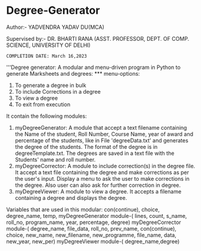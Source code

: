 # Degree-Generator

Author:-
    YADVENDRA YADAV   DU(MCA)

Supervised by:-
    DR. BHARTI RANA (ASST. PROFESSOR, DEPT. OF COMP. SCIENCE, UNIVERSITY OF DELHI)
    
    COMPLETION DATE: March 16,2023

'''Degree generator: A modular and menu-driven program in Python to generate Marksheets and degrees:
*** menu-options:
1. To generate a degree in bulk
2. To include Corrections in a degree
3. To view a degree
4. To exit from execution

It contain the following modules:
1. myDegreeGenerator: A module that accept a text filename containing the 
    Name of the student, Roll Number, Course Name, year of award and percentage of the students,
    like in File 'degreeData.txt' and generates the degree of the students. 
    The format of the degree is in degreeTemplate.txt. 
    The degrees are saved in a text file with the Students' name and roll number.
2. myDegreeCorrector: A module to include correction(s) in the degree file. 
    It accept a text file containing the degree and make corrections as per the user's input.
    Display a menu to ask the user to make corrections in the degree.
    Also user can also ask for further correction in degree. 
3. myDegreeViewer: A module to view a degree. It accepts a filename containing a degree and displays the degree.

Variables that are used in this modular:
    con(continue), choice, degree_name, temp, 
    myDegreeGenerator module-( lines, count, s_name, roll_no, program_name, year, percentage, degree)
    myDegreeCorrector module-( degree_name, file_data, roll_no, prev_name, con(continue), choice, new_name, new_filename,
        new_programme, file_name, data, new_year, new_per)
    myDegreeViewer module-( degree_name,degree)
